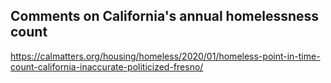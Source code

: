 ## Comments on California's annual homelessness count

https://calmatters.org/housing/homeless/2020/01/homeless-point-in-time-count-california-inaccurate-politicized-fresno/
